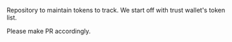 Repository to maintain tokens to track.
We start off with trust wallet's token list.

Please make PR accordingly.